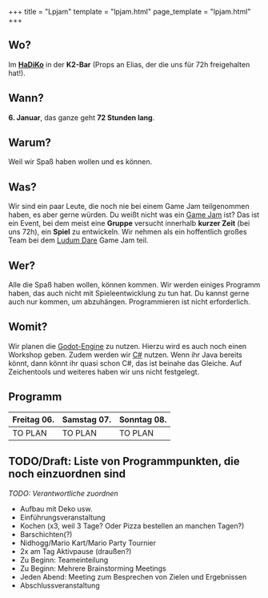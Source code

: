 +++
title = "Lpjam"
template = "lpjam.html"
page_template = "lpjam.html"
+++

## Wo?
Im **[HaDiKo](https://www.hadiko.de/)** in der **K2-Bar** (Props an Elias, der die uns für 72h freigehalten hat!).

## Wann?
**6. Januar**, das ganze geht **72 Stunden lang**.

## Warum?
Weil wir Spaß haben wollen und es können.

## Was?
Wir sind ein paar Leute, die noch nie bei einem Game Jam teilgenommen haben, es aber gerne würden.
Du weißt nicht was ein [Game Jam](https://en.wikipedia.org/wiki/Game_jam) ist?
Das ist ein Event, bei dem meist eine **Gruppe** versucht innerhalb **kurzer Zeit** (bei uns 72h), ein **Spiel** zu entwickeln.
Wir nehmen als ein hoffentlich großes Team bei dem [Ludum Dare](ludumdare.com) Game Jam teil.

## Wer?
Alle die Spaß haben wollen, können kommen. Wir werden einiges Programm haben, das auch nicht mit
Spieleentwicklung zu tun hat. Du kannst gerne auch nur kommen, um abzuhängen. Programmieren
ist nicht erforderlich.

## Womit?
Wir planen die [Godot-Engine](https://godotengine.org/) zu nutzen. Hierzu wird es auch noch
einen Workshop geben. Zudem werden wir [C#](https://en.wikipedia.org/wiki/C_Sharp_(programming_language))
nutzen. Wenn ihr Java bereits könnt, dann könnt ihr quasi schon C#, das ist beinahe das Gleiche.
Auf Zeichentools und weiteres haben wir uns nicht festgelegt.

## Programm

| Freitag 06. | Samstag 07. | Sonntag 08. |
|-------------|-------------|-------------|
| TO PLAN     | TO PLAN     | TO PLAN     |

## TODO/Draft: Liste von Programmpunkten, die noch einzuordnen sind

_TODO: Verantwortliche zuordnen_

- Aufbau mit Deko usw.
- Einführungsveranstaltung
- Kochen (x3, weil 3 Tage? Oder Pizza bestellen an manchen Tagen?)
- Barschichten(?)
- Nidhogg/Mario Kart/Mario Party Tournier
- 2x am Tag Aktivpause (draußen?)
- Zu Beginn: Teameinteilung
- Zu Beginn: Mehrere Brainstorming Meetings
- Jeden Abend: Meeting zum Besprechen von Zielen und Ergebnissen
- Abschlussveranstaltung
